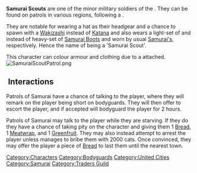 **Samurai Scouts** are one of the minor military soldiers of the [](03%20-%20Projects%20&%20Wikis/Kenshi/Kenshi%20Wiki/Kenshi%20Wiki%20Template/United_Cities.md). They can be found on patrols in
various regions, following a [](Samurai_Sergeant.md).

They are notable for wearing a hat as their headgear and a chance to
spawn with a [Wakizashi](Wakizashi.md "wikilink") instead of
[Katana](Katana.md "wikilink") and also wears a light-set of [](Wooden_Sandals.md) and [](Samurai_Clothpants.md) instead of heavy-set of
[Samurai Boots](Samurai_Boots.md "wikilink") and [](Samurai_Legplates.md) worn by usual
[Samurai's](Samurai.md "wikilink"), respectively. Hence the name of being a
'Samurai Scout'.

This character can colour armour and clothing due to a [](Colour_Scheme.md)
attached.![](SamuraiScoutPatrol.png "SamuraiScoutPatrol.png")

##  Interactions

Patrols of Samurai have a chance of talking to the player, where they
will remark on the player being short on bodyguards. They will then
offer to escort the player, and if accepted will bodyguard the player
for 2 hours.

Patrols of Samurai may talk to the player while they are starving. If
they do they have a chance of taking pity on the character and giving
them 1 [Bread](Bread.md "wikilink"), 1 [Meatwrap](Meatwrap.md "wikilink"), and
1 [Greenfruit](Greenfruit.md "wikilink"). They may also instead attempt to
arrest the player unless manages to bribe them with 2000 cats. Once
convinced, they may offer the player a piece of
[Bread](Bread.md "wikilink") to last them until the nearest town.

[Category:Characters](Category:Characters "wikilink")
[Category:Bodyguards](Category:Bodyguards "wikilink") [Category:United
Cities](Category:United_Cities "wikilink")
[Category:Samurai](Category:Samurai "wikilink") [Category:Traders
Guild](Category:Traders_Guild "wikilink")